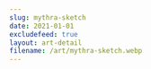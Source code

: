 ```yaml
---
slug: mythra-sketch
date: 2021-01-01
excludefeed: true
layout: art-detail
filename: /art/mythra-sketch.webp
---
```

